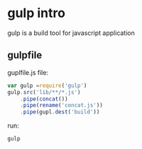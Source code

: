 # gulp intro
gulp is a build tool for javascript application

## gulpfile

guplfile.js file:

```javascript
var gulp =require('gulp')
gulp.src('lib/**/*.js')
    .pipe(concat())
    .pipe(rename('concat.js'))
    .pipe(gupl.dest('build'))
```

run:
```shell
gulp
```
